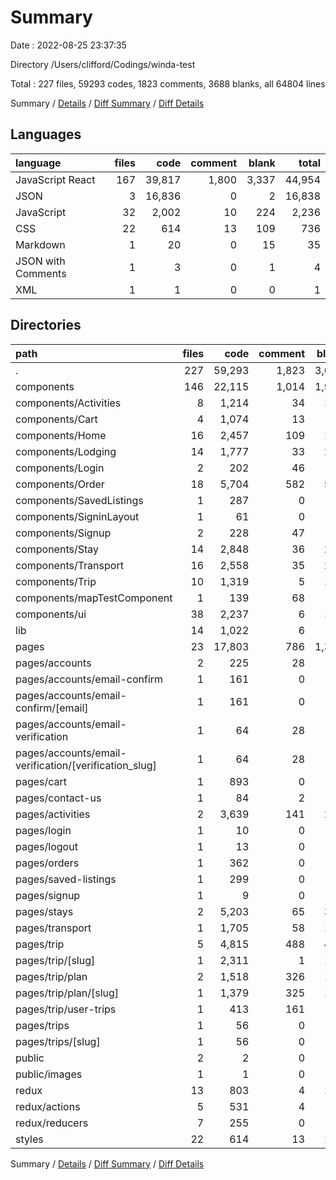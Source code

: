 # Summary

Date : 2022-08-25 23:37:35

Directory /Users/clifford/Codings/winda-test

Total : 227 files, 59293 codes, 1823 comments, 3688 blanks, all 64804 lines

Summary / [Details](details.md) / [Diff Summary](diff.md) / [Diff Details](diff-details.md)

## Languages

| language           | files |   code | comment | blank |  total |
| :----------------- | ----: | -----: | ------: | ----: | -----: |
| JavaScript React   |   167 | 39,817 |   1,800 | 3,337 | 44,954 |
| JSON               |     3 | 16,836 |       0 |     2 | 16,838 |
| JavaScript         |    32 |  2,002 |      10 |   224 |  2,236 |
| CSS                |    22 |    614 |      13 |   109 |    736 |
| Markdown           |     1 |     20 |       0 |    15 |     35 |
| JSON with Comments |     1 |      3 |       0 |     1 |      4 |
| XML                |     1 |      1 |       0 |     0 |      1 |

## Directories

| path                                                  | files |   code | comment | blank |  total |
| :---------------------------------------------------- | ----: | -----: | ------: | ----: | -----: |
| .                                                     |   227 | 59,293 |   1,823 | 3,688 | 64,804 |
| components                                            |   146 | 22,115 |   1,014 | 1,962 | 25,091 |
| components/Activities                                 |     8 |  1,214 |      34 |   130 |  1,378 |
| components/Cart                                       |     4 |  1,074 |      13 |    81 |  1,168 |
| components/Home                                       |    16 |  2,457 |     109 |   190 |  2,756 |
| components/Lodging                                    |    14 |  1,777 |      33 |   206 |  2,016 |
| components/Login                                      |     2 |    202 |      46 |    20 |    268 |
| components/Order                                      |    18 |  5,704 |     582 |   524 |  6,810 |
| components/SavedListings                              |     1 |    287 |       0 |    14 |    301 |
| components/SigninLayout                               |     1 |     61 |       0 |     4 |     65 |
| components/Signup                                     |     2 |    228 |      47 |    17 |    292 |
| components/Stay                                       |    14 |  2,848 |      36 |   234 |  3,118 |
| components/Transport                                  |    16 |  2,558 |      35 |   211 |  2,804 |
| components/Trip                                       |    10 |  1,319 |       5 |   125 |  1,449 |
| components/mapTestComponent                           |     1 |    139 |      68 |    20 |    227 |
| components/ui                                         |    38 |  2,237 |       6 |   180 |  2,423 |
| lib                                                   |    14 |  1,022 |       6 |    88 |  1,116 |
| pages                                                 |    23 | 17,803 |     786 | 1,386 | 19,975 |
| pages/accounts                                        |     2 |    225 |      28 |    28 |    281 |
| pages/accounts/email-confirm                          |     1 |    161 |       0 |    18 |    179 |
| pages/accounts/email-confirm/[email]                  |     1 |    161 |       0 |    18 |    179 |
| pages/accounts/email-verification                     |     1 |     64 |      28 |    10 |    102 |
| pages/accounts/email-verification/[verification_slug] |     1 |     64 |      28 |    10 |    102 |
| pages/cart                                            |     1 |    893 |       0 |    49 |    942 |
| pages/contact-us                                      |     1 |     84 |       2 |    13 |     99 |
| pages/activities                                      |     2 |  3,639 |     141 |   257 |  4,037 |
| pages/login                                           |     1 |     10 |       0 |     3 |     13 |
| pages/logout                                          |     1 |     13 |       0 |     4 |     17 |
| pages/orders                                          |     1 |    362 |       0 |    25 |    387 |
| pages/saved-listings                                  |     1 |    299 |       0 |    21 |    320 |
| pages/signup                                          |     1 |      9 |       0 |     2 |     11 |
| pages/stays                                           |     2 |  5,203 |      65 |   370 |  5,638 |
| pages/transport                                       |     1 |  1,705 |      58 |   131 |  1,894 |
| pages/trip                                            |     5 |  4,815 |     488 |   417 |  5,720 |
| pages/trip/[slug]                                     |     1 |  2,311 |       1 |   190 |  2,502 |
| pages/trip/plan                                       |     2 |  1,518 |     326 |   121 |  1,965 |
| pages/trip/plan/[slug]                                |     1 |  1,379 |     325 |   105 |  1,809 |
| pages/trip/user-trips                                 |     1 |    413 |     161 |    50 |    624 |
| pages/trips                                           |     1 |     56 |       0 |     9 |     65 |
| pages/trips/[slug]                                    |     1 |     56 |       0 |     9 |     65 |
| public                                                |     2 |      2 |       0 |     0 |      2 |
| public/images                                         |     1 |      1 |       0 |     0 |      1 |
| redux                                                 |    13 |    803 |       4 |   115 |    922 |
| redux/actions                                         |     5 |    531 |       4 |    37 |    572 |
| redux/reducers                                        |     7 |    255 |       0 |    70 |    325 |
| styles                                                |    22 |    614 |      13 |   109 |    736 |

Summary / [Details](details.md) / [Diff Summary](diff.md) / [Diff Details](diff-details.md)

